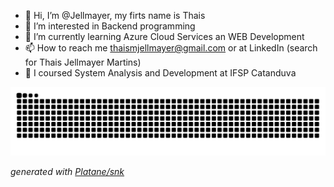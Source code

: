 - 👋 Hi, I’m @Jellmayer, my firts name is Thais
- 👀 I’m interested in Backend programming
- 🌱 I’m currently learning Azure Cloud Services an WEB Development
- 📫 How to reach me thaismjellmayer@gmail.com or at LinkedIn (search for Thais Jellmayer Martins)
- 📜 I coursed System Analysis and Development at IFSP Catanduva

<picture>
  <source media="(prefers-color-scheme: dark)" srcset="https://raw.githubusercontent.com/Jellmayer/Jellmayer/output/github-contribution-grid-snake-dark.svg">
  <source media="(prefers-color-scheme: light)" srcset="https://raw.githubusercontent.com/Jellmayer/Jellmayer/output/github-contribution-grid-snake.svg">
  <img alt="github contribution grid snake animation" src="https://raw.githubusercontent.com/Jellmayer/Jellmayer/output/github-contribution-grid-snake.svg">
</picture>

_generated with [Platane/snk](https://github.com/Platane/snk)_
